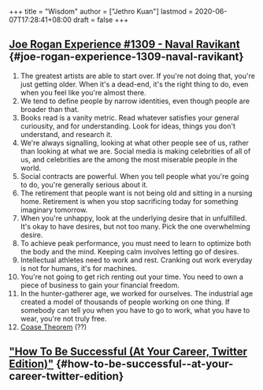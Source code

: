 +++
title = "Wisdom"
author = ["Jethro Kuan"]
lastmod = 2020-06-07T17:28:41+08:00
draft = false
+++

## [Joe Rogan Experience #1309 - Naval Ravikant](https://www.youtube.com/watch?v=3qHkcs3kG44) {#joe-rogan-experience-1309-naval-ravikant}

1.  The greatest artists are able to start over. If you're not doing
    that, you're just getting older. When it's a dead-end, it's the
    right thing to do, even when you feel like you're almost there.
2.  We tend to define people by narrow identities, even though people
    are broader than that.
3.  Books read is a vanity metric. Read whatever satisfies your general
    curiousity, and for understanding. Look for ideas, things you don't
    understand, and research it.
4.  We're always signalling, looking at what other people see of us,
    rather than looking at what we are. Social media is making
    celebrities of all of us, and celebrities are the among the most
    miserable people in the world.
5.  Social contracts are powerful. When you tell people what you're
    going to do, you're generally serious about it.
6.  The retirement that people want is not being old and sitting in a
    nursing home. Retirement is when you stop sacrificing today for
    something imaginary tomorrow.
7.  When you're unhappy, look at the underlying desire that in
    unfulfilled. It's okay to have desires, but not too many. Pick the
    one overwhelming desire.
8.  To achieve peak performance, you must need to learn to optimize
    both the body and the mind. Keeping calm involves letting go of
    desires.
9.  Intellectual athletes need to work and rest. Cranking out work
    everyday is not for humans, it's for machines.
10. You're not going to get rich renting out your time. You need to
    own a piece of business to gain your financial freedom.
11. In the hunter-gatherer age, we worked for ourselves. The
    industrial age created a model of thousands of people working on
    one thing. If somebody can tell you when you have to go to work,
    what you have to wear, you're not truly free.
12. [Coase Theorem](https://www.investopedia.com/terms/c/coase-theorem.asp) (??)

## ["How To Be Successful (At Your Career, Twitter Edition)"](https://twitter.com/sama/status/1214274038933020672?s=20) {#how-to-be-successful--at-your-career-twitter-edition}
